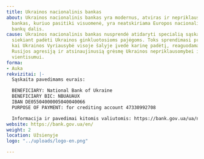 ```yaml
---
title: Ukrainos nacionalinis bankas
about: Ukrainos nacionalinis bankas yra modernus, atviras ir nepriklausomas centrinis
  bankas, kuriuo pasitiki visuomenė, yra neatskiriama Europos nacionalinių centrinių
  bankų dalis.
cause: Ukrainos nacionalinis bankas nusprendė atidaryti specialią sąskaitą paramai,
  siekiant padėti Ukrainos ginkluotosioms pajėgoms. Toks sprendimasi priimtas po to,
  kai Ukrainos Vyriausybė visoje šalyje įvedė karinę padėtį, reaguodama į ginkluotą
  Rusijos agresiją ir atsinaujinusią grėsmę Ukrainos nepriklausomybei ir teritoriniam
  vientisumui.
forma:
- Auka
rekvizitai: |-
  Sąskaita pavedimams eurais:

  BENEFICIARY: National Bank of Ukraine
  BENEFICIARY BIC: NBUAUAUX
  IBAN DE05504000005040040066
  PURPOSE OF PAYMENT: for crediting account 47330992708

  Informacija ir pavedimai kitomis valiutomis: https://bank.gov.ua/ua/news/all/natsionalniy-bank-vidkriv-spetsrahunok-dlya-zboru-koshtiv-na-potrebi-armiyi
website: https://bank.gov.ua/en/
weight: 2
location: Užsienyje
logo: "../uploads/logo-en.png"

---
```

